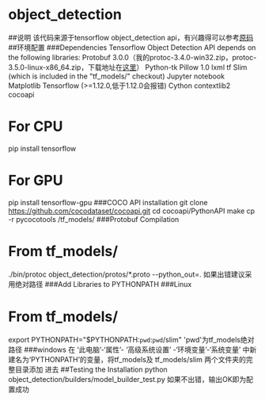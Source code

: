 # object_detection
##说明
该代码来源于tensorflow object_detection api，有兴趣得可以参考[原码](https://github.com/tensorflow/models/tree/master/research/object_detection#tensorflow-object-detection-api)
##环境配置
###Dependencies
Tensorflow Object Detection API depends on the following libraries:
Protobuf 3.0.0（我的protoc-3.4.0-win32.zip，protoc-3.5.0-linux-x86_64.zip，下载地址在[这里](https://github.com/google/protobuf/releases)）
Python-tk
Pillow 1.0
lxml
tf Slim (which is included in the "tf_models/" checkout)
Jupyter notebook
Matplotlib
Tensorflow (>=1.12.0,低于1.12.0会报错)
Cython
contextlib2
cocoapi

# For CPU
pip install tensorflow
# For GPU
pip install tensorflow-gpu
###COCO API installation
git clone https://github.com/cocodataset/cocoapi.git
cd cocoapi/PythonAPI
make
cp -r pycocotools /tf_models/
###Protobuf Compilation
# From tf_models/
./bin/protoc object_detection/protos/*.proto --python_out=.
如果出错建议采用绝对路径
###Add Libraries to PYTHONPATH
###Linux
# From tf_models/
export PYTHONPATH="$PYTHONPATH:`pwd`:`pwd`/slim"
'pwd'为tf_models绝对路径
###windows
在 ‘此电脑’-‘属性’- ‘高级系统设置’ -‘环境变量’-‘系统变量’ 中新建名为‘PYTHONPATH’的变量，将tf_models及 tf_models/slim 两个文件夹的完整目录添加
进去
##Testing the Installation
python object_detection/builders/model_builder_test.py
如果不出错，输出OK即为配置成功
